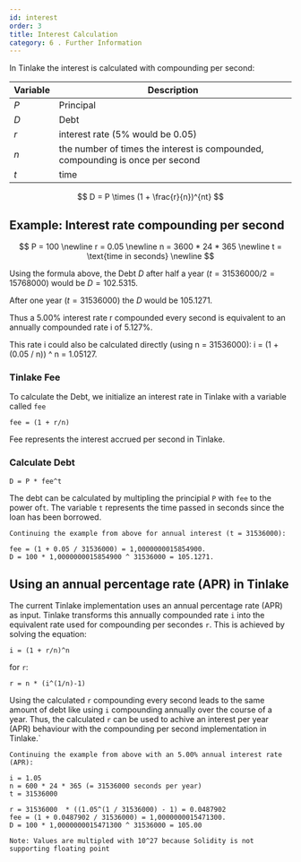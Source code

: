 ```yaml
---
id: interest
order: 3
title: Interest Calculation
category: 6 . Further Information
---
```


In Tinlake the interest is calculated with compounding per second:

| Variable | Description | 
|----------|-------------|
| $P$ | Principal |
| $D$ | Debt |
| $r$ | interest rate (5% would be 0.05) |
| $n$ | the number of times the interest is compounded, compounding is once per second|
| $t$ | time |


$$
D = P \times (1 + \frac{r}{n})^{nt}
$$

## Example: Interest rate compounding per second

$$
P = 100 \newline
r = 0.05 \newline
n = 3600 * 24 * 365 \newline
t = \text{time in seconds} \newline
$$

Using the formula above, the Debt $D$ after half a year 
$(t = 31536000 / 2 = 15768000)$ would be $D = 102.5315$.

After one year ($t = 31536000$) the $D$ would be $105.1271$.


Thus a 5.00% interest rate r compounded every second is equivalent 
to an annually compounded rate i of 5.127%. 

This rate i 
could also be calculated directly (using n = 31536000):
 i = (1 + (0.05 / n)) ^ n  = 1.05127.

### Tinlake Fee

To calculate the Debt, we initialize an interest rate in Tinlake with a variable called `fee`

```
fee = (1 + r/n)
```
Fee represents the interest accrued per second in Tinlake.


### Calculate Debt
```
D = P * fee^t
```
The debt can be calculated by multipling the principial `P` with `fee` to the power of`t`. The variable `t` represents the time passed in seconds since the loan has been borrowed.

```
Continuing the example from above for annual interest (t = 31536000):

fee = (1 + 0.05 / 31536000) = 1,0000000015854900.
D = 100 * 1,0000000015854900 ^ 31536000 = 105.1271.
```

## Using an annual percentage rate (APR) in Tinlake

The current Tinlake implementation uses an annual percentage rate (APR) as input. Tinlake transforms this annually compounded rate `i` into the equivalent rate used for compounding per secondes `r`. This is achieved by solving the equation:
```
i = (1 + r/n)^n
```
for `r`:
```
r = n * (i^(1/n)-1)
```

Using the calculated `r` compounding every second leads to the same amount of debt like using `i` compounding annually over the course of a year. Thus, the calculated `r` can be used to achive an interest per year (APR) behaviour with the compounding per second implementation in Tinlake.`

```
Continuing the example from above with an 5.00% annual interest rate (APR):

i = 1.05
n = 600 * 24 * 365 (= 31536000 seconds per year)
t = 31536000

r = 31536000  * ((1.05^(1 / 31536000) - 1) = 0.0487902
fee = (1 + 0.0487902 / 31536000) = 1,0000000015471300.
D = 100 * 1,0000000015471300 ^ 31536000 = 105.00
```

`Note: Values are multipled with 10^27 because Solidity is not supporting floating point`
